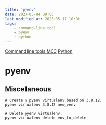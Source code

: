 ```yaml
---
title: 'pyenv'
date: 2023-05-04 09:05
last_modified_at: 2023-05-17 10:00
tags:
    - command-line-tool
    - pyenv
    - python
---
```


[Command line tools MOC](Command%20line%20tools%20MOC.md)
[Python](Python.md)

# pyenv

## Miscellaneous

```shell
# Create a pyenv virtualenv based on 3.8.12.
pyenv virtualenv 3.8.12 new_venv

# Delete pyenv virtualenv.
pyenv virtualenv-delete env_to_delete
```
